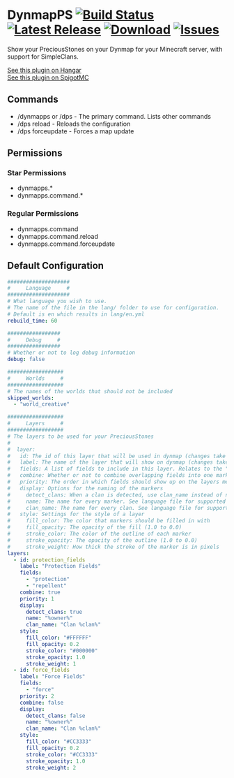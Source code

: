 # DynmapPS [![Build Status](https://img.shields.io/travis/com/FireController1847/DynmapPS)](https://travis-ci.com/github/FireController1847/DynmapPS/) [![Latest Release](https://img.shields.io/github/v/release/FireController1847/DynmapPS)](https://github.com/FireController1847/DynmapPS/releases) [![Download](https://img.shields.io/github/downloads/FireController1847/DynmapPS/total?color=%234C1)](https://github.com/FireController1847/DynmapPS/releases) [![Issues](https://img.shields.io/github/issues/FireController1847/DynmapPS)](https://github.com/FireController1847/DynmapPS/issues)

Show your PreciousStones on your Dynmap for your Minecraft server, with support for SimpleClans.

[See this plugin on Hangar](https://hangar.papermc.io/FireController1847/DynmapPS/)  
[See this plugin on SpigotMC](https://www.spigotmc.org/resources/dynmapps.86957/)

## Commands
- /dynmapps or /dps - The primary command. Lists other commands
- /dps reload - Reloads the configuration
- /dps forceupdate - Forces a map update

## Permissions
### Star Permissions
- dynmapps.*
- dynmapps.command.*

### Regular Permissions
- dynmapps.command
- dynmapps.command.reload
- dynmapps.command.forceupdate

## Default Configuration
```yml
####################
#     Language     #
####################
# What language you wish to use.
# The name of the file in the lang/ folder to use for configuration.
# Default is en which results in lang/en.yml
rebuild_time: 60

#################
#     Debug     #
#################
# Whether or not to log debug information
debug: false

##################
#     Worlds     #
##################
# The names of the worlds that should not be included
skipped_worlds:
  - "world_creative"

##################
#     Layers     #
##################
# The layers to be used for your PreciousStones
#
#  layer:
#   id: The id of this layer that will be used in dynmap (changes take effect after restart)
#   label: The name of the layer that will show on dynmap (changes take effect after restart)
#   fields: A list of fields to include in this layer. Relates to the "title" option on PreciousStones
#   combine: Whether or not to combine overlapping fields into one marker (prevents a map mess, but can improve build time)
#   priority: The order in which fields should show up on the layers menu (not actual in-map layering)
#   display: Options for the naming of the markers
#     detect_clans: When a clan is detected, use clan_name instead of name
#     name: The name for every marker. See language file for supported variables
#     clan_name: The name for every clan. See language file for supported variables
#   style: Settings for the style of a layer
#     fill_color: The color that markers should be filled in with
#     fill_opacity: The opacity of the fill (1.0 to 0.0)
#     stroke_color: The color of the outline of each marker
#     stroke_opacity: The opacity of the outline (1.0 to 0.0)
#     stroke_weight: How thick the stroke of the marker is in pixels
layers:
  - id: protection_fields
    label: "Protection Fields"
    fields:
      - "protection"
      - "repellent"
    combine: true
    priority: 1
    display:
      detect_clans: true
      name: "%owner%"
      clan_name: "Clan %clan%"
    style:
      fill_color: "#FFFFFF"
      fill_opacity: 0.2
      stroke_color: "#000000"
      stroke_opacity: 1.0
      stroke_weight: 1
  - id: force_fields
    label: "Force Fields"
    fields:
      - "force"
    priority: 2
    combine: false
    display:
      detect_clans: false
      name: "%owner%"
      clan_name: "Clan %clan%"
    style:
      fill_color: "#CC3333"
      fill_opacity: 0.2
      stroke_color: "#CC3333"
      stroke_opacity: 1.0
      stroke_weight: 2
```
